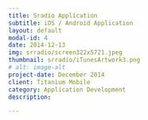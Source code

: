 ```yaml
---
title: Sradio Application
subtitle: iOS / Android Application
layout: default
modal-id: 4
date: 2014-12-13
img: srradio/screen322x5721.jpeg
thumbnail: srradio/iTunesArtwork3.png
# alt: image-alt
project-date: December 2014
client: Titanium Mobile
category: Application Development
description:  

---
```

